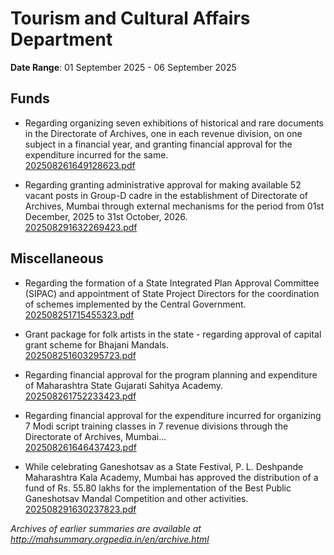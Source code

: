 # Tourism and Cultural Affairs Department

**Date Range**: 01 September 2025 - 06 September 2025


## Funds
- Regarding organizing seven exhibitions of historical and rare documents in the Directorate of Archives, one in each revenue division, on one subject in a financial year, and granting financial approval for the expenditure incurred for the same.\
  [202508261649128623.pdf](https://gr.maharashtra.gov.in/Site/Upload/Government%20Resolutions/English/202508261649128623.pdf)

- Regarding granting administrative approval for making available 52 vacant posts in Group-D cadre in the establishment of Directorate of Archives, Mumbai through external mechanisms for the period from 01st December, 2025 to 31st October, 2026.\
  [202508291632269423.pdf](https://gr.maharashtra.gov.in/Site/Upload/Government%20Resolutions/English/202508291632269423.pdf)

## Miscellaneous
- Regarding the formation of a State Integrated Plan Approval Committee (SIPAC) and appointment of State Project Directors for the coordination of schemes implemented by the Central Government.\
  [202508251715455323.pdf](https://gr.maharashtra.gov.in/Site/Upload/Government%20Resolutions/English/202508251715455323.pdf)

- Grant package for folk artists in the state - regarding approval of capital grant scheme for Bhajani Mandals.\
  [202508251603295723.pdf](https://gr.maharashtra.gov.in/Site/Upload/Government%20Resolutions/English/202508251603295723.pdf)

- Regarding financial approval for the program planning and expenditure of Maharashtra State Gujarati Sahitya Academy.\
  [202508261752233423.pdf](https://gr.maharashtra.gov.in/Site/Upload/Government%20Resolutions/English/202508261752233423.pdf)

- Regarding financial approval for the expenditure incurred for organizing 7 Modi script training classes in 7 revenue divisions through the Directorate of Archives, Mumbai...\
  [202508261646437423.pdf](https://gr.maharashtra.gov.in/Site/Upload/Government%20Resolutions/English/202508261646437423.pdf)

- While celebrating Ganeshotsav as a State Festival, P. L. Deshpande Maharashtra Kala Academy, Mumbai has approved the distribution of a fund of Rs. 55.80 lakhs for the implementation of the Best Public Ganeshotsav Mandal Competition and other activities.\
  [202508291630237823.pdf](https://gr.maharashtra.gov.in/Site/Upload/Government%20Resolutions/English/202508291630237823.pdf)


*Archives of earlier summaries are available at http://mahsummary.orgpedia.in/en/archive.html*